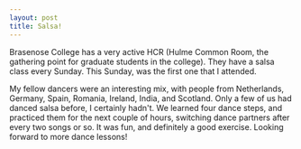 ```yaml
---
layout: post
title: Salsa!
---
```


Brasenose College has a very active HCR (Hulme Common Room, the gathering point for graduate students in the college). They have a salsa class every Sunday. This Sunday, was the first one that I attended. 

My fellow dancers were an interesting mix, with people from Netherlands, Germany, Spain, Romania, Ireland, India, and Scotland. Only a few of us had danced salsa before, I certainly hadn't. We learned four dance steps, and practiced them for the next couple of hours, switching dance partners after every two songs or so. It was fun, and definitely a good exercise. Looking forward to more dance lessons!

